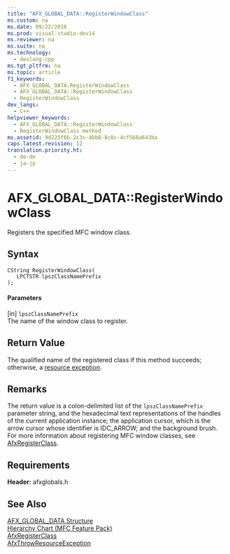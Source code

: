 ```yaml
---
title: "AFX_GLOBAL_DATA::RegisterWindowClass"
ms.custom: na
ms.date: 09/22/2016
ms.prod: visual-studio-dev14
ms.reviewer: na
ms.suite: na
ms.technology: 
  - devlang-cpp
ms.tgt_pltfrm: na
ms.topic: article
f1_keywords: 
  - AFX_GLOBAL_DATA.RegisterWindowClass
  - AFX_GLOBAL_DATA::RegisterWindowClass
  - RegisterWindowClass
dev_langs: 
  - C++
helpviewer_keywords: 
  - AFX_GLOBAL_DATA::RegisterWindowClass
  - RegisterWindowClass method
ms.assetid: 9d225f6b-2c3c-4bb8-8c0c-4cf568a643ba
caps.latest.revision: 12
translation.priority.ht: 
  - de-de
  - ja-jp
---
```

# AFX_GLOBAL_DATA::RegisterWindowClass
Registers the specified MFC window class.  
  
## Syntax  
  
```  
CString RegisterWindowClass(  
   LPCTSTR lpszClassNamePrefix  
);  
```  
  
#### Parameters  
 [in] `lpszClassNamePrefix`  
 The name of the window class to register.  
  
## Return Value  
 The qualified name of the registered class if this method succeeds; otherwise, a [resource exception](../vs140/afxthrowresourceexception.md).  
  
## Remarks  
 The return value is a colon-delimited list of the `lpszClassNamePrefix` parameter string, and the hexadecimal text representations of the handles of the current application instance; the application cursor, which is the arrow cursor whose identifier is IDC_ARROW; and the background brush. For more information about registering MFC window classes, see [AfxRegisterClass](../vs140/afxregisterclass.md).  
  
## Requirements  
 **Header:** afxglobals.h  
  
## See Also  
 [AFX_GLOBAL_DATA Structure](../vs140/afx_global_data-structure.md)   
 [Hierarchy Chart (MFC Feature Pack)](../vs140/hierarchy-chart.md)   
 [AfxRegisterClass](../vs140/afxregisterclass.md)   
 [AfxThrowResourceException](../vs140/afxthrowresourceexception.md)